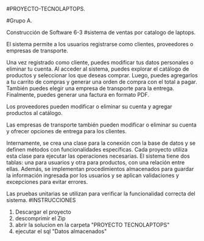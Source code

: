 #PROYECTO-TECNOLAPTOPS.

#Grupo A.

Construcción de Software 6-3 #sistema de ventas por catalogo de laptops.


El sistema permite a los usuarios registrarse como clientes, proveedores o empresas de transporte. 

Una vez registrado como cliente, puedes modificar tus datos personales o eliminar tu cuenta. Al acceder al sistema, puedes explorar el catálogo de productos y seleccionar los que deseas comprar. Luego, puedes agregarlos a tu carrito de compras y generar una orden de compra con el total a pagar. También puedes elegir una empresa de transporte para la entrega. Finalmente, puedes generar una factura en formato PDF.

Los proveedores pueden modificar o eliminar su cuenta y agregar productos al catálogo. 

Las empresas de transporte también pueden modificar o eliminar su cuenta y ofrecer opciones de entrega para los clientes.

Internamente, se crea una clase para la conexión con la base de datos y se definen métodos con funcionalidades específicas. Cada proyecto utiliza esta clase para ejecutar las operaciones necesarias. El sistema tiene dos tablas: una para usuarios y otra para productos, con una relación entre ellas. Además, se implementan procedimientos almacenados para guardar la información ingresada por los usuarios y se aplican validaciones y excepciones para evitar errores. 

Las pruebas unitarias se utilizan para verificar la funcionalidad correcta del sistema. 
#INSTRUCCIONES
1. Descargar el proyecto
2. descomprimir el Zip
3. abrir la solucion en la carpeta "PROYECTO TECNOLAPTOPS"
4. ejecutar el sql "Datos almacenados"

